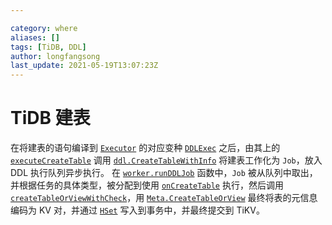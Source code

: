 ```yaml
---

category: where
aliases: []
tags: [TiDB, DDL]
author: longfangsong
last_update: 2021-05-19T13:07:23Z
---
```


# TiDB 建表

在将建表的语句编译到 [`Executor`](https://github.com/pingcap/tidb/blob/5d40ea459a4bf3fc862d193c246dda96da976fc4/executor/executor.go#L244) 的对应变种 [`DDLExec`](https://github.com/pingcap/tidb/blob/5fd39d1ed0e4e5baeb7b759c24e140f7038fcff4/executor/ddl.go#L43) 之后，由其上的 [`executeCreateTable`](https://github.com/pingcap/tidb/blob/5fd39d1ed0e4e5baeb7b759c24e140f7038fcff4/executor/ddl.go#L204) 调用 [`ddl.CreateTableWithInfo`](https://github.com/pingcap/tidb/blob/2ca98e393cb6873727a177cb5c974fa8d3ca61c5/ddl/ddl_api.go#L1824) 将建表工作化为 `Job`，放入 DDL 执行队列异步执行。
在 [`worker.runDDLJob`](https://github.com/pingcap/tidb/blob/6344f7a02e4243949e892ddc02ffd142de6890d7/ddl/ddl_worker.go#L672) 函数中，`Job` 被从队列中取出，并根据任务的具体类型，被分配到使用 [`onCreateTable`](https://github.com/pingcap/tidb/blob/2ca98e393cb6873727a177cb5c974fa8d3ca61c5/ddl/table.go#L45) 执行，然后调用 [`createTableOrViewWithCheck`](https://github.com/pingcap/tidb/blob/2ca98e393cb6873727a177cb5c974fa8d3ca61c5/ddl/table.go#L99)，用 [`Meta.CreateTableOrView`](https://github.com/pingcap/tidb/blob/d2bdfd51b71646dd7c78e437ee40458bef6649cd/meta/meta.go#L333) 最终将表的元信息编码为 KV 对，并通过 [`HSet`](https://github.com/pingcap/tidb/blob/86c8bf05503340493223f54088b7bb705a7ae3bb/structure/hash.go#L46) 写入到事务中，并最终提交到 TiKV。
